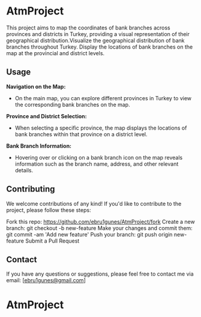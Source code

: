 # AtmProject
This project aims to map the coordinates of bank branches across provinces and districts in Turkey, providing a visual representation of their geographical distribution.Visualize the geographical distribution of bank branches throughout Turkey.
 Display the locations of bank branches on the map at the provincial and district levels.

## Usage

**Navigation on the Map:**
   - On the main map, you can explore different provinces in Turkey to view the corresponding bank branches on the map.

 **Province and District Selection:**
   - When selecting a specific province, the map displays the locations of bank branches within that province on a district level.

 **Bank Branch Information:**
   - Hovering over or clicking on a bank branch icon on the map reveals information such as the branch name, address, and other relevant details.


## Contributing

We welcome contributions of any kind! If you'd like to contribute to the project, please follow these steps:

Fork this repo: https://github.com/ebru1gunes/AtmProject/fork
Create a new branch: git checkout -b new-feature
Make your changes and commit them: git commit -am 'Add new feature'
Push your branch: git push origin new-feature
Submit a Pull Request

## Contact
If you have any questions or suggestions, please feel free to contact me via email: [ebru1gunes@gmail.com]

# AtmProject
